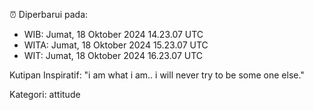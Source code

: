 ⏰ Diperbarui pada:
- WIB: Jumat, 18 Oktober 2024 14.23.07 UTC
- WITA: Jumat, 18 Oktober 2024 15.23.07 UTC
- WIT: Jumat, 18 Oktober 2024 16.23.07 UTC

Kutipan Inspiratif:
"i am what i am.. i will never try to be some one else."


Kategori: attitude

